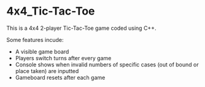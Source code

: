 # 4x4_Tic-Tac-Toe
This is a 4x4 2-player Tic-Tac-Toe game coded using C++.

Some features incude:
- A visible game board
- Players switch turns after every game
- Console shows when invalid numbers of specific cases (out of bound or place taken) are inputted
- Gameboard resets after each game
